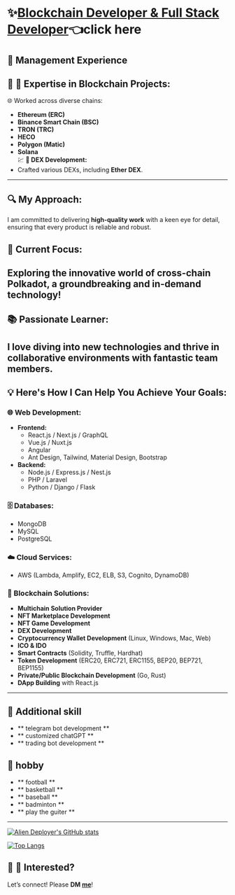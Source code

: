 # ✨[Blockchain Developer & Full Stack Developer](https://t.me/blockchainDeveloper_Ben)👈click here
💼 **Management Experience**
---
## 🚀 🔗 Expertise in Blockchain Projects:  
🌐 Worked across diverse chains:  
- **Ethereum (ERC)**  
- **Binance Smart Chain (BSC)**  
- **TRON (TRC)**  
- **HECO**  
- **Polygon (Matic)**  
- **Solana**  
💹 **💎 DEX Development:**  
- Crafted various DEXs, including **Ether DEX**.
---
## 🔍 My Approach:  
I am committed to delivering **high-quality work** with a keen eye for detail, ensuring that every product is reliable and robust. 
## 🌈 Current Focus:  
Exploring the innovative world of **cross-chain Polkadot**, a groundbreaking and in-demand technology!
---
## 📚 Passionate Learner:  
I love diving into new technologies and thrive in collaborative environments with fantastic team members. 
---
## 💡 Here's How I Can Help You Achieve Your Goals:  
### 🌐 Web Development:
- **Frontend:**  
  - React.js / Next.js / GraphQL  
  - Vue.js / Nuxt.js  
  - Angular  
  - Ant Design, Tailwind, Material Design, Bootstrap  
- **Backend:**  
  - Node.js / Express.js / Nest.js  
  - PHP / Laravel  
  - Python / Django / Flask  
### 🗄️ Databases:
- MongoDB  
- MySQL  
- PostgreSQL  
### ☁️ Cloud Services:
- AWS (Lambda, Amplify, EC2, ELB, S3, Cognito, DynamoDB)  
### 🔗 Blockchain Solutions:
- **Multichain Solution Provider**  
- **NFT Marketplace Development**  
- **NFT Game Development**  
- **DEX Development**  
- **Cryptocurrency Wallet Development** (Linux, Windows, Mac, Web)  
- **ICO & IDO**  
- **Smart Contracts** (Solidity, Truffle, Hardhat)  
- **Token Development** (ERC20, ERC721, ERC1155, BEP20, BEP721, BEP1155)  
- **Private/Public Blockchain Development** (Go, Rust)  
- **DApp Building** with React.js  
---
## 💪 Additional skill
 - ** telegram bot development **
 - ** customized chatGPT **
 - ** trading bot development **
## 💖 hobby
 - ** football **
 - ** basketball **
 - ** baseball **
 - ** badminton **
 - ** play the guiter **
---
[![Alien Deployer's GitHub stats](https://github-readme-stats.vercel.app/api?username=Kelvin-1013&hide=stars&count_private=true&theme=blue-green)](https://github.com/Kelvin-1013/github-readme-stats)

[![Top Langs](https://github-readme-stats.vercel.app/api/top-langs/?username=Kelvin-1013&theme=blue-green)](https://github.com/Kelvin-1013/github-readme-stats)


## 📩 🌟 Interested?  
Let’s connect! Please **DM [me](https://t.me/blockchainDeveloper_Ben)**! 

